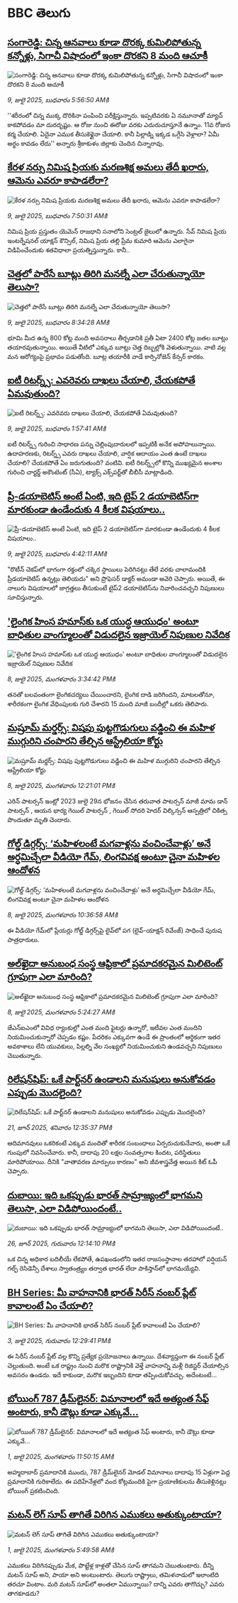# BBC తెలుగు## [సంగారెడ్డి: చిన్న ఆనవాలు కూడా దొరక్క కుమిలిపోతున్న కన్నోళ్లు, సిగాచీ విషాదంలో ఇంకా దొరకని 8 మంది ఆచూకీ](https://www.bbc.com/telugu/articles/c9w1x5drr5zo?at_campaign=githubrss)![సంగారెడ్డి: చిన్న ఆనవాలు కూడా దొరక్క కుమిలిపోతున్న కన్నోళ్లు, సిగాచీ విషాదంలో ఇంకా దొరకని 8 మంది ఆచూకీ](https://ichef.bbci.co.uk/ace/standard/240/cpsprodpb/564e/live/fdbed140-5c9c-11f0-a40e-a1af2950b220.jpg)_9, జులై 2025, బుధవారం 5:56:50 AMకి_''శరీరంలో చిన్న ముక్క దొరికినా పంపించి పరీక్షిస్తున్నారు. ఇప్పటివరకు ఏ నమూనాతో మ్యాచ్ కాకపోవడం మా దురదృష్టం. ఆ రోజు నుంచి ఈరోజు వరకు ఎదురుచూస్తూనే ఉన్నాం. 11వ రోజున కర్మ చేయాలి. ఏదైనా ఎముక తీసుకెళ్లైనా చేయాలి. కానీ పిల్లాడ్ని ఇక్కడ ఒగ్గేసి వెళ్లాలా? ఏమీ అర్థం కావడం లేదు'' అన్నారు  శ్రీకాకుళం జిల్లాకు చెందిన చిన్నారావు.## [కేరళ నర్సు నిమిష ప్రియకు మరణశిక్ష అమలు తేదీ ఖరారు, ఆమెను ఎవరూ కాపాడలేరా?](https://www.bbc.com/telugu/articles/c98jpg64py7o?at_campaign=githubrss)![కేరళ నర్సు నిమిష ప్రియకు మరణశిక్ష అమలు తేదీ ఖరారు, ఆమెను ఎవరూ కాపాడలేరా?](https://ichef.bbci.co.uk/ace/ws/240/cpsprodpb/ef4e/live/7c3d61e0-5c97-11f0-960d-e9f1088a89fe.png)_9, జులై 2025, బుధవారం 7:50:31 AMకి_నిమిష ప్రియ ప్రస్తుతం యెమెన్ రాజధాని సనాలోని సెంట్రల్ జైలులో ఉన్నారు. సేవ్ నిమిష ప్రియ ఇంటర్నేషనల్ యాక్షన్ కౌన్సిల్, నిమిష ప్రియ తల్లి ప్రేమ కుమారి ఆమెను ఎలాగైనా విడిపించేందుకు శతవిధాలా ప్రయత్నిస్తున్నారు. కానీ..## [చెత్తలో పారేసే బూట్లు తిరిగి మనల్నే ఎలా చేరుతున్నాయో తెలుసా?](https://www.bbc.com/telugu/articles/cg4re19gnnlo?at_campaign=githubrss)![చెత్తలో పారేసే బూట్లు తిరిగి మనల్నే ఎలా చేరుతున్నాయో తెలుసా?](https://ichef.bbci.co.uk/ace/ws/240/cpsprodpb/51f8/live/f0d8b440-5c9d-11f0-960d-e9f1088a89fe.png)_9, జులై 2025, బుధవారం 8:34:28 AMకి_భూమి మీద ఉన్న 800 కోట్ల మంది అవసరాలు తీర్చడానికి ప్రతీ ఏటా 2400 కోట్ల జతల బూట్లు తయారవుతున్నాయి. అయితే వీటిలో ఎక్కువ బూట్లు చెత్త దిబ్బల్లోకి వెళుతున్నాయి. వాటి వల్ల మన ఆరోగ్యంపై ప్రభావం పడుతోంది. బూట్ల తయారీకి వాడే కార్సినోజెన్ కేన్సర్‌ కారకం.## [ఐటీ రిటర్న్స్:  ఎవరెవరు దాఖలు చేయాలి, చేయకపోతే ఏమవుతుంది?](https://www.bbc.com/telugu/articles/c1k8pdy3dygo?at_campaign=githubrss)![ఐటీ రిటర్న్స్:  ఎవరెవరు దాఖలు చేయాలి, చేయకపోతే ఏమవుతుంది?](https://ichef.bbci.co.uk/ace/ws/240/cpsprodpb/812b/live/a46fb150-5c14-11f0-960d-e9f1088a89fe.png)_9, జులై 2025, బుధవారం 1:57:41 AMకి_ఐటీ రిటర్న్స్ గురించి సాధారణ పన్ను చెల్లింపుదారులలో ఇప్పటికీ అనేక అపోహలున్నాయి. ఉదాహరణకు, రిటర్న్స్ ఎవరు దాఖలు చేయాలి, వార్షిక ఆదాయం ఎంత ఉంటే దాఖలు చేయాలి? చేయకపోతే ఏం జరుగుతుంది? వంటివి. 
ఐటీ రిటర్న్స్‌‌లో కొన్ని ముఖ్యమైన అంశాల గురించి చార్టర్డ్ అకౌంటెంట్ (సీఏ), ట్యాక్స్ ఎక్స్‌పర్ట్‌తో బీబీసీ మాట్లాడింది.## [ప్రీ-డయాబెటిస్ అంటే ఏంటి, ఇది టైప్ 2 డయాబెటిస్‌గా మారకుండా ఉండేందుకు 4 కీలక విషయాలు..](https://www.bbc.com/telugu/articles/cy7nv46n15yo?at_campaign=githubrss)![ప్రీ-డయాబెటిస్ అంటే ఏంటి, ఇది టైప్ 2 డయాబెటిస్‌గా మారకుండా ఉండేందుకు 4 కీలక విషయాలు..](https://ichef.bbci.co.uk/ace/ws/240/cpsprodpb/153f/live/c3b9a0d0-5beb-11f0-960d-e9f1088a89fe.jpg)_9, జులై 2025, బుధవారం 4:42:11 AMకి_"రొటీన్ చెకప్‌లో భాగంగా రక్తంలో చక్కెర స్థాయిలు పెరిగినట్లు తేలే వరకు చాలామందికి ప్రీడయాబెటిస్‌ ఉన్నట్లు తెలియదు" అని ప్రొఫెసర్ డాక్టర్ అమండా అవెరి చెప్పారు. అయితే, ఈ నాలుగు విషయాలలో జాగ్రత్తలు తీసుకుంటే టైప్2 డయాబెటిస్‌ను నివారించవచ్చని నిపుణులు సూచిస్తున్నారు.## ['లైంగిక హింస హమాస్‌కు ఒక యుద్ధ ఆయుధం' అంటూ బాధితుల వాంగ్మూలంతో విడుదలైన ఇజ్రాయెల్  నిపుణుల నివేదిక](https://www.bbc.com/telugu/articles/cx2059np289o?at_campaign=githubrss)!['లైంగిక హింస హమాస్‌కు ఒక యుద్ధ ఆయుధం' అంటూ బాధితుల వాంగ్మూలంతో విడుదలైన ఇజ్రాయెల్  నిపుణుల నివేదిక](https://ichef.bbci.co.uk/ace/ws/240/cpsprodpb/4eb6/live/47561410-5c09-11f0-9d64-1b7197dd7c07.jpg)_8, జులై 2025, మంగళవారం 3:34:42 PMకి_తనతో బలవంతంగా లైంగికచర్యలు చేయించారని, లైంగిక దాడి జరిగిందని, మాటలతోనూ, శారీరకంగా లైంగిక వేధింపులకు గురి చేశారని 15 మంది మాజీ బందీల్లో ఒకరు తెలిపారు.## [మష్రూమ్ మర్డర్స్: విషపు పుట్టగొడుగులు వడ్డించి ఈ మహిళ ముగ్గురిని చంపారని తేల్చిన ఆస్ట్రేలియా కోర్టు ](https://www.bbc.com/telugu/articles/cd97z5v8q2no?at_campaign=githubrss)![మష్రూమ్ మర్డర్స్: విషపు పుట్టగొడుగులు వడ్డించి ఈ మహిళ ముగ్గురిని చంపారని తేల్చిన ఆస్ట్రేలియా కోర్టు ](https://ichef.bbci.co.uk/ace/ws/240/cpsprodpb/fe8c/live/a5aa65f0-5bed-11f0-9584-0dcfb55e8671.jpg)_8, జులై 2025, మంగళవారం 12:21:01 PMకి_ఎరిన్ పాటర్సన్ ఇంట్లో 2023 జులై 29న  భోజనం చేసిన తరువాత పాటర్సన్ మాజీ మామ డాన్ పాటర్సన్ , ఆయన భార్య గెయిల్ పాటర్సన్ , గెయిల్ సోదరి హెదర్ విల్కిన్సన్ ఆస్పత్రిలో చికిత్స పొందుతూ మృతి చెందారు.## [గోల్డ్ డిగ్గర్స్: ‘మహిళలంటే మగవాళ్లను వంచించేవాళ్లు’ అనే అర్ధమిచ్చేలా వీడియో గేమ్‌, లింగవివక్ష అంటూ చైనా మహిళల ఆందోళన ](https://www.bbc.com/telugu/articles/cx23d1py9wvo?at_campaign=githubrss)![గోల్డ్ డిగ్గర్స్: ‘మహిళలంటే మగవాళ్లను వంచించేవాళ్లు’ అనే అర్ధమిచ్చేలా వీడియో గేమ్‌, లింగవివక్ష అంటూ చైనా మహిళల ఆందోళన ](https://ichef.bbci.co.uk/ace/ws/240/cpsprodpb/c65a/live/b3b5b5f0-5bd4-11f0-b5c5-012c5796682d.jpg)_8, జులై 2025, మంగళవారం 10:36:58 AMకి_ఈ వీడియో గేమ్‌లో ప్లేయర్లు గోల్డ్ డిగ్గర్స్‌పై లైవ్‌లో పగ (లైవ్-యాక్షన్ రివేంజ్) సాధించే పురుష పాత్రధారులు.## [అల్‌ఖైదా అనుబంధ సంస్థ ఆఫ్రికాలో ప్రమాదకరమైన మిలిటెంట్‌ గ్రూపుగా ఎలా మారింది?](https://www.bbc.com/telugu/articles/cvg9knnplkqo?at_campaign=githubrss)![అల్‌ఖైదా అనుబంధ సంస్థ ఆఫ్రికాలో ప్రమాదకరమైన మిలిటెంట్‌ గ్రూపుగా ఎలా మారింది?](https://ichef.bbci.co.uk/ace/ws/240/cpsprodpb/5389/live/0a61fd40-5ba9-11f0-b5c5-012c5796682d.jpg)_8, జులై 2025, మంగళవారం 5:24:27 AMకి_జేఎన్ఐఎంలో వివిధ ర్యాంకుల్లో ఎంత మంది ఫైటర్లు ఉన్నారో, ఇటీవల ఎంత మందిని నియమించుకున్నారో చెప్పడం కష్టం. పేదరికం ఎక్కువగా ఉండే ఈ ప్రాంతంలో ఆర్థికంగా ఇతర అవకాశాలు లేని యువకులు, పిల్లల్ని వేల సంఖ్యలో నియమించుకుని ఉండవచ్చని నిపుణులు చెబుతున్నారు.## [రిలేషన్‌షిప్: ఒకే పార్ట్‌నర్ ఉండాలని మనుషులు అనుకోవడం ఎప్పుడు మొదలైంది?](https://www.bbc.com/telugu/articles/c62d4j0748vo?at_campaign=githubrss)![రిలేషన్‌షిప్: ఒకే పార్ట్‌నర్ ఉండాలని మనుషులు అనుకోవడం ఎప్పుడు మొదలైంది?](https://ichef.bbci.co.uk/ace/ws/240/cpsprodpb/49dd/live/f64ee1d0-4f53-11f0-a872-8baf78f7d38b.jpg)_21, జూన్ 2025, శనివారం 12:35:37 PMకి_ఆదిమానవులు ఒకరికంటే ఎక్కువ మందితో శారీరక సంబంధాలు ఏర్పరుచుకునేవారు, అంతా ఒకే గుంపులో నివసించేవారు. కానీ, దాదాపు 20 లక్షల సంవత్సరాల కిందట, పరిస్థితులు మారిపోయాయి. దీనికి "వాతావరణ మార్పులు కారణం" అని జీవశాస్త్రవేత్త అయిన కిట్ ఓపీ చెప్పారు.## [దుబాయి: ఇది ఒకప్పుడు భారత్ సామ్రాజ్యంలో భాగమని తెలుసా, ఎలా విడిపోయిందంటే..](https://www.bbc.com/telugu/articles/ce83x3rekyyo?at_campaign=githubrss)![దుబాయి: ఇది ఒకప్పుడు భారత్ సామ్రాజ్యంలో భాగమని తెలుసా, ఎలా విడిపోయిందంటే..](https://ichef.bbci.co.uk/ace/ws/240/cpsprodpb/89c1/live/fbe80b80-5282-11f0-809e-059b7ea85131.jpg)_26, జూన్ 2025, గురువారం 12:14:10 PMకి_ఒక చిన్న అధికార బదిలీయే లేకపోతే, ఉపఖండంలోని ఇతర రాజసంస్థానాల తరహాలో  పర్షియన్ గల్ఫ్ రెసిడెన్సీ దేశాలు స్వాతంత్ర్యం తర్వాత భారత్ లేదా పాకిస్తాన్‌లో భాగమయ్యేవి.## [BH Series: మీ వాహనానికి భారత్ సిరీస్ నంబర్ ప్లేట్ కావాలంటే ఏం చేయాలి?](https://www.bbc.com/telugu/articles/c9dg040gzv6o?at_campaign=githubrss)![BH Series: మీ వాహనానికి భారత్ సిరీస్ నంబర్ ప్లేట్ కావాలంటే ఏం చేయాలి?](https://ichef.bbci.co.uk/ace/ws/240/cpsprodpb/c5c0/live/7facfba0-5801-11f0-b5c5-012c5796682d.jpg)_3, జులై 2025, గురువారం 12:29:41 PMకి_ఈ సిరీస్ నంబర్ ప్లేట్ వల్ల కొన్ని ప్రత్యేక ప్రయోజనాలు ఉన్నాయి. దేశవ్యాప్తంగా ఈ నంబర్ ప్లేట్ చెల్లుతుంది. అంటే ఒక రాష్ట్రం నుంచి మరొక రాష్ట్రానికి వెళ్తే వాహనాన్ని మళ్లీ రిజిస్టర్ చేయాల్సిన అవసరం ఉండదు. ఇదే కాకుండా, మరొక ఇబ్బందిని కూడా తప్పించుకోవచ్చు. అదేంటంటే...## [బోయింగ్ 787 డ్రీమ్‌లైనర్: విమానాలలో ఇదే అత్యంత సేఫ్ అంటారు, కానీ డౌట్లు కూడా ఎక్కువే...](https://www.bbc.com/telugu/articles/c8d664g0dz9o?at_campaign=githubrss)![బోయింగ్ 787 డ్రీమ్‌లైనర్: విమానాలలో ఇదే అత్యంత సేఫ్ అంటారు, కానీ డౌట్లు కూడా ఎక్కువే...](https://ichef.bbci.co.uk/ace/ws/240/cpsprodpb/aebe/live/0ad87b80-5674-11f0-95fc-edf89039c20a.jpg)_1, జులై 2025, మంగళవారం 11:50:15 AMకి_అహ్మదాబాద్ ప్రమాదానికి ముందు, 787 డ్రీమ్‌లైనర్ మోడల్ విమానాలు దాదాపు 15 ఏళ్లుగా పెద్ద ప్రమాదానికి గురికాలేదు. ఈ పదిహేనేళ్లలో వంద కోట్లమందికి  పైగా ప్రయాణికులను తీసుకెళ్లినట్లు బోయింగ్ ప్రకటించింది.## [మటన్ లెగ్ సూప్ తాగితే విరిగిన ఎముకలు అతుక్కుంటాయా?](https://www.bbc.com/telugu/articles/c0l4g92j8kzo?at_campaign=githubrss)![మటన్ లెగ్ సూప్ తాగితే విరిగిన ఎముకలు అతుక్కుంటాయా?](https://ichef.bbci.co.uk/ace/ws/240/cpsprodpb/cffe/live/00bf0e40-4f7e-11f0-8c47-237c2e4015f5.jpg)_1, జులై 2025, మంగళవారం 5:49:58 AMకి_ఎముకలు విరిగినప్పుడు మేక, పొట్టేళ్ల కాళ్లతో చేసిన సూప్ తాగమని చెబుతుంటారు. దీన్ని మటన్ సూప్ అని, పాయా అని అంటుంటారు. తెలుగు రాష్ట్రాలు, తమిళనాడులో ఇలాంటిది తరచూ వింటాం. మరి మటన్ సూప్‌లో అంతలా ఏమున్నాయి? దాన్ని ఎవరు తాగొచ్చు? ఎవరు తాగకూడదు?